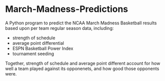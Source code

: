# March-Madness-Predictions

A Python program to predict the NCAA March Madness Basketball results based upon per team regular season data, including: 
- strength of schedule
- average point differential
- ESPN Basketball Power Index
- tournament seeding

Together, strength of schedule and average point different account for how well a team played against its opponenets, and how good those opponents were. 
